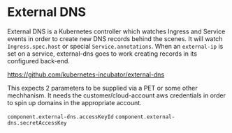 # External DNS

External DNS is a Kubernetes controller which watches Ingress and Service events in order to create new DNS records behind the scenes.
It will watch `Ingress.spec.host` or special `Service.annotations`. When an `external-ip` is set on a service,  external-dns goes to work creating records in its configured back-end.

https://github.com/kubernetes-incubator/external-dns

This expects 2 parameters to be supplied via a PET or some other mechhanism.  It needs the customer/cloud-account aws credentials in order to spin up domains in the appropriate account. 

`component.external-dns.accessKeyId` 
`component.external-dns.secretAccessKey`
